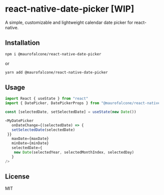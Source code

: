 # react-native-date-picker [WIP]

A simple, customizable and lightweight calendar date picker for react-native.

## Installation

```sh
npm i @maurofalcone/react-native-date-picker
```

or

```sh
yarn add @maurofalcone/react-native-date-picker
```

## Usage

```js
import React { useState } from "react"
import { DatePicker, DatePickerProps } from "@maurofalcone/react-native-date-picker"

const [selectedDate, setSelectedDate] = useState(new Date())

<MyDatePicker
   onDateChange={(selectedDate) => {
   setSelectedDate(selectedDate)
 }}
   maxDate={maxDate}
   minDate={minDate}
   selectedDate={
    new Date(selectedYear, selectedMonthIndex, selectedDay)
   }
/>
```

<!-- ## Contributing

See the [contributing guide](CONTRIBUTING.md) to learn how to contribute to the repository and the development workflow. -->

## License

MIT
